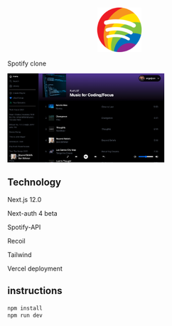 <!-- PROJECT LOGO -->
<br />
<p style="text-align:center">

<img src='https://raw.githubusercontent.com/adnjoo/Sonic/main/public/spotify_pride128.png' height='100'>
</p>

Spotify clone

<img src='./scrn.png' height='200'>

## Technology

Next.js 12.0

Next-auth 4 beta

Spotify-API

Recoil

Tailwind

Vercel deployment

## instructions

```
npm install
npm run dev
```

